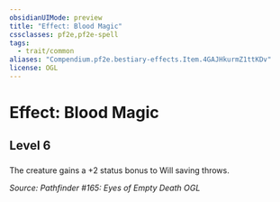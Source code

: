 ```yaml
---
obsidianUIMode: preview
title: "Effect: Blood Magic"
cssclasses: pf2e,pf2e-spell
tags:
  - trait/common
aliases: "Compendium.pf2e.bestiary-effects.Item.4GAJHkurmZ1ttKDv"
license: OGL
---
```

# Effect: Blood Magic
## Level 6
### 






The creature gains a +2 status bonus to Will saving throws.

*Source: Pathfinder #165: Eyes of Empty Death*
*OGL*